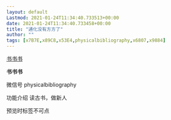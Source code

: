```yaml
---
layout: default
Lastmod: 2021-01-24T11:34:40.733513+00:00
date: 2021-01-24T11:34:40.733458+00:00
title: "通化没有方方了"
author: ""
tags: [x7B7E,x89C8,x53E4,physicalbibliography,x6807,x9884]
---
```


[书书书](javascript:void(0);)

**书书书** 

微信号 physicalbibliography

功能介绍 读古书，做新人

预览时标签不可点

